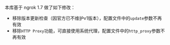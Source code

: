 本库基于 ngrok 1.7 做了如下修改：
* 移除版本更新检查（因官方已不维护v1版本），配置文件中的`update`参数不再有效
* 移除`HTTP Proxy`功能，可直接使用系统代理，配置文件中的`http_proxy`参数不再有效
